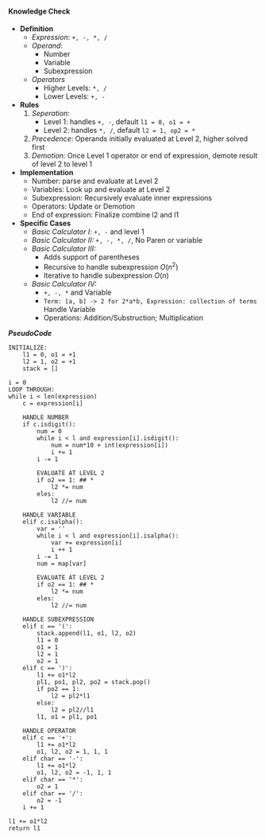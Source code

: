 #### Knowledge Check
* **Definition**
	* *Expression*: `+, -, *, /`
	* *Operand*: 
		* Number
		* Variable
		* Subexpression
	* *Operators*
		* Higher Levels: `*, /` 
		* Lower Levels: `+, -`
* **Rules**
	1. *Seperation*: 
		* Level 1: handles `+, -`, default `l1 = 0, o1 = +`
		* Level 2: handles `*, /`, default `l2 = 1, op2 = *`
	2. *Precedence*: Operands initially evaluated at Level 2, higher solved first
	3. *Demotion*: Once Level 1 operator or end of expression, demote result of level 2 to level 1
* **Implementation**
	* Number: parse and evaluate at Level 2
	* Variables: Look up and evaluate at Level 2
	* Subexpression: Recursively evaluate inner expressions
	* Operators: Update or Demotion
	* End of expression: Finalize combine l2 and l1
* **Specific Cases**
	* *Basic Calculator I*: `+, -` and level 1
	* *Basic Calculator II:* `+, -, *, /`, No Paren or variable
	* *Basic Calculator III:*
		* Adds support of parentheses
		* Recursive to handle subexpression $O(n^2)$
		* Iterative to handle subexpression $O(n)$
	* *Basic Calculator IV:*
		* `+, -, *` and Variable
		* `Term: [a, b] -> 2 for 2*a*b, Expression: collection of terms` Handle Variable
		* Operations: Addition/Substruction; Multiplication

***PseudoCode***
```
INITIALIZE:
	l1 = 0, o1 = +1
	l2 = 1, o2 = +1
	stack = []

i = 0
LOOP THROUGH:
while i < len(expression)
	c = expression[i]

	HANDLE NUMBER
	if c.isdigit():
		num = 0
		while i < l and expression[i].isdigit():
			num = num*10 + int(expression[i])
			i += 1
		i -= 1

		EVALUATE AT LEVEL 2
		if o2 == 1: ## *
			l2 *= num
		eles:
			l2 //= num

	HANDLE VARIABLE
	elif c.isalpha():
		var = ''
		while i < l and expression[i].isalpha():
			var += expression[i]
			i ++ 1
		i -= 1
		num = map[var]
		
		EVALUATE AT LEVEL 2
		if o2 == 1: ## *
			l2 *= num
		eles:
			l2 //= num
			
	HANDLE SUBEXPRESSION
	elif c == '(':
		stack.append(l1, o1, l2, o2)
		l1 = 0
		o1 = 1
		l2 = 1
		o2 = 1
	elif c == ')':
		l1 += o1*l2
		pl1, po1, pl2, po2 = stack.pop()
		if po2 == 1:
			l2 = pl2*l1
		else:
			l2 = pl2//l1
		l1, o1 = pl1, po1

	HANDLE OPERATOR
	elif c == '+':
		l1 += o1*l2
		o1, l2, o2 = 1, 1, 1
	elif char == '-':
		l1 += o1*l2
		o1, l2, o2 = -1, 1, 1
	elif char == '*':
		o2 = 1
	elif char == '/':
		o2 = -1
	i += 1

l1 += o1*l2
return l1
```